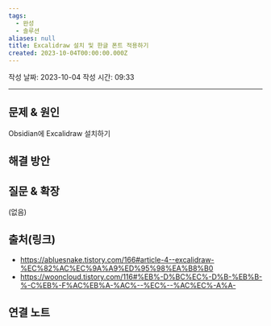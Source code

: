 ```yaml
---
tags:
  - 완성
  - 솔루션
aliases: null
title: Excalidraw 설치 및 한글 폰트 적용하기
created: 2023-10-04T00:00:00.000Z
---
```

작성 날짜: 2023-10-04
작성 시간: 09:33


----

## 문제 & 원인

Obsidian에 Excalidraw 설치하기

## 해결 방안


## 질문 & 확장

(없음)

## 출처(링크)
-  https://abluesnake.tistory.com/166#article-4--excalidraw-%EC%82%AC%EC%9A%A9%ED%95%98%EA%B8%B0
- https://wooncloud.tistory.com/116#%EB%-D%BC%EC%-D%B-%EB%B-%-C%EB%-F%AC%EB%A-%AC%--%EC%--%AC%EC%-A%A-

## 연결 노트
